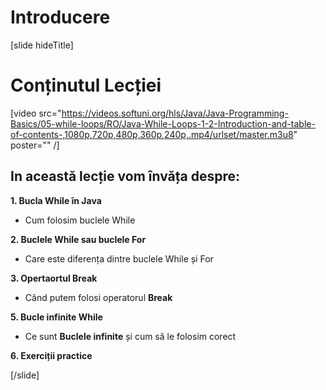 # Introducere
[slide hideTitle]

# Conținutul Lecției

[video src="https://videos.softuni.org/hls/Java/Java-Programming-Basics/05-while-loops/RO/Java-While-Loops-1-2-Introduction-and-table-of-contents-,1080p,720p,480p,360p,240p,.mp4/urlset/master.m3u8" poster="" /]

## In această lecție vom învăța despre:

**1. Bucla While în Java**

- Cum folosim buclele While

**2. Buclele While sau buclele For**

- Care este diferența dintre buclele While și For

**3. Opertaortul Break**

- Când putem folosi operatorul **Break**


**5. Bucle infinite While**

- Ce sunt **Buclele infinite** și cum să le folosim corect

**6. Exerciții practice**




[/slide]

